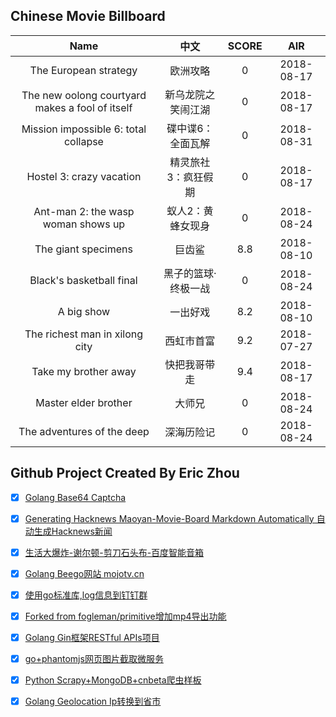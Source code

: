 ## Chinese Movie Billboard
|   Name          | 中文           | SCORE   |  AIR|
|:-------------:|:-------------:| :-----:|:-----:|
|The European strategy | 欧洲攻略 |0| 2018-08-17|
|The new oolong courtyard makes a fool of itself | 新乌龙院之笑闹江湖 |0| 2018-08-17|
|Mission impossible 6: total collapse | 碟中谍6：全面瓦解 |0| 2018-08-31|
|Hostel 3: crazy vacation | 精灵旅社3：疯狂假期 |0| 2018-08-17|
|Ant-man 2: the wasp woman shows up | 蚁人2：黄蜂女现身 |0| 2018-08-24|
|The giant specimens | 巨齿鲨 |8.8| 2018-08-10|
|Black&#39;s basketball final | 黑子的篮球·终极一战 |0| 2018-08-24|
|A big show | 一出好戏 |8.2| 2018-08-10|
|The richest man in xilong city | 西虹市首富 |9.2| 2018-07-27|
|Take my brother away | 快把我哥带走 |9.4| 2018-08-17|
|Master elder brother | 大师兄 |0| 2018-08-24|
|The adventures of the deep | 深海历险记 |0| 2018-08-24|


## Github Project Created By Eric Zhou

- [x] [Golang Base64 Captcha](https://github.com/mojocn/base64Captcha)
- [x] [Generating Hacknews Maoyan-Movie-Board Markdown Automatically 自动生成Hacknews新闻](https://github.com/dejavuzhou/md-genie)
- [x] [生活大爆炸-谢尔顿-剪刀石头布-百度智能音箱](https://github.com/mojocn/dueros-bang-game)
- [x] [Golang Beego网站 mojotv.cn](https://github.com/mojocn/www.mojotv.cn)
- [x] [使用go标准库,log信息到钉钉群](https://github.com/mojocn/dooger)
- [x] [Forked from fogleman/primitive增加mp4导出功能](https://github.com/mojocn/primitive)
- [x] [Golang Gin框架RESTful APIs项目](https://github.com/JJJJJJJerk/ezier-golang-web-api-framework)
- [x] [go+phantomjs网页图片截取微服务](https://github.com/mojocn/screen_shot)
- [x] [Python Scrapy+MongoDB+cnbeta爬虫样板](https://github.com/mojocn/scrapy_mongodb_boilerplate_cnbeta)
- [x] [Golang Geolocation Ip转换到省市](https://github.com/mojocn/ip2location)





